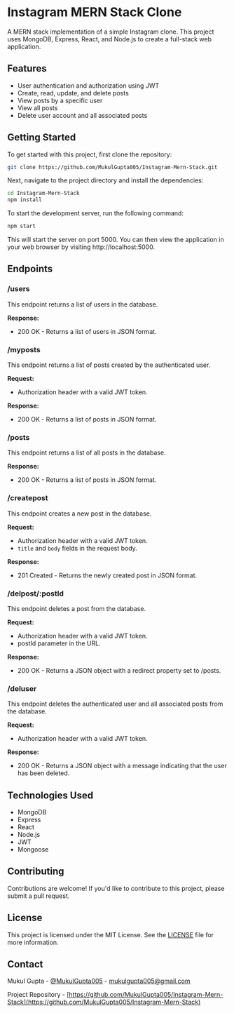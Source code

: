 # Instagram MERN Stack Clone

A MERN stack implementation of a simple Instagram clone. This project uses MongoDB, Express, React, and Node.js to create a full-stack web application.

## Features

- User authentication and authorization using JWT
- Create, read, update, and delete posts
- View posts by a specific user
- View all posts
- Delete user account and all associated posts

## Getting Started

To get started with this project, first clone the repository:

```bash
git clone https://github.com/MukulGupta005/Instagram-Mern-Stack.git
```

Next, navigate to the project directory and install the dependencies:

```bash
cd Instagram-Mern-Stack
npm install
```

To start the development server, run the following command:

```bash
npm start
```

This will start the server on port 5000. You can then view the application in your web browser by visiting http://localhost:5000.

## Endpoints

### /users

This endpoint returns a list of users in the database.

**Response:**
- 200 OK - Returns a list of users in JSON format.

### /myposts

This endpoint returns a list of posts created by the authenticated user.

**Request:**
- Authorization header with a valid JWT token.

**Response:**
- 200 OK - Returns a list of posts in JSON format.

### /posts

This endpoint returns a list of all posts in the database.

**Response:**
- 200 OK - Returns a list of posts in JSON format.

### /createpost

This endpoint creates a new post in the database.

**Request:**
- Authorization header with a valid JWT token.
- `title` and `body` fields in the request body.

**Response:**
- 201 Created - Returns the newly created post in JSON format.

### /delpost/:postId

This endpoint deletes a post from the database.

**Request:**
- Authorization header with a valid JWT token.
- postId parameter in the URL.

**Response:**
- 200 OK - Returns a JSON object with a redirect property set to /posts.

### /deluser

This endpoint deletes the authenticated user and all associated posts from the database.

**Request:**
- Authorization header with a valid JWT token.

**Response:**
- 200 OK - Returns a JSON object with a message indicating that the user has been deleted.

## Technologies Used

- MongoDB
- Express
- React
- Node.js
- JWT
- Mongoose

## Contributing

Contributions are welcome! If you'd like to contribute to this project, please submit a pull request.

## License

This project is licensed under the MIT License. See the [LICENSE](LICENSE) file for more information.

## Contact

Mukul Gupta - [@MukulGupta005](https://twitter.com/MukulGupta005) - mukulgupta005@gmail.com

Project Repository - [https://github.com/MukulGupta005/Instagram-Mern-Stack](https://github.com/MukulGupta005/Instagram-Mern-Stack)
